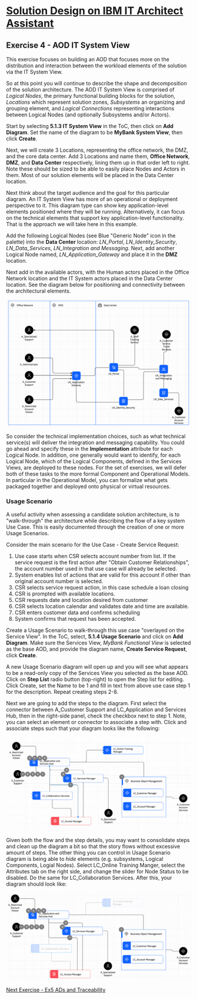 # [Solution Design on IBM IT Architect Assistant](./Solution-Design-ITAA)

## Exercise 4 - AOD IT System View



This exercise focuses on building an AOD that focuses more on the distribution and interaction between the workload elements of the solution via the IT System View.

So at this point you will continue to describe the shape and decomposition of the solution architecture. The AOD IT System View is comprised of *Logical Nodes*, the primary functional building blocks for the solution, *Locations* which represent solution zones, *Subsystems* an organizing and grouping element, and *Logical Connections* representing interactions between Logical Nodes (and optionally Subsystems and/or Actors).

Start by selecting **5.1.3 IT System View** in the ToC, then click on **Add Diagram**. Set the name of the diagram to be **MyBank System View**, then click **Create**.

Next, we will create 3 Locations, representing the office network, the DMZ, and the core data center. Add 3 Locations and name them, **Office Network**, **DMZ**, and **Data Center** respectively, lining them up in that order left to right.  Note these should be sized to be able to easily place Nodes and Actors in them.  Most of our solution elements will be placed in the Data Center location.

Next think about the target audience and the goal for this particular diagram. An IT System View has more of an operational or deployment perspective to it.  This diagram type can show key application-level elements positioned where they will be running. Alternatively, it can focus on the technical elements that support key application-level functionality.  That is the approach we will take here in this example.

Add the following Logical Nodes (see Blue "Generic Node" icon in the palette) into the **Data Center** location: *LN_Portal*, *LN_Identity_Security*, *LN_Data_Services*, *LN_Integration and Messaging*. Next, add another Logical Node named, *LN_Application_Gateway* and place it in the **DMZ** location.

Next add in the available actors, with the Human actors placed in the Office Network location and the IT System actors placed in the Data Center location.  See the diagram below for positioning and connectivity between the architectural elements.

![Initial IT System View](./images/it_system_view.png)

So consider the technical implementation choices, such as what technical service(s) will deliver the integration and messaging capability. You could go ahead and specify these in the **Implementation** attribute for each Logical Node.  In addition, one generally would want to identify, for each Logical Node, which of the Logical Components, defined in the Services Views, are deployed to these nodes. For the set of exercises, we will defer both of these tasks to the more formal Component and Operational Models. In particular in the Operational Model, you can formalize what gets packaged together and deployed onto physical or virtual resources.

### Usage Scenario

A useful activity when assessing a candidate solution architecture, is to "walk-through" the architecture while describing the flow of a key system Use Case.   This is easily documented through the creation of one or more Usage Scenarios.

Consider the main scenario for the Use Case - Create Service Request:

1. Use case starts when CSR selects account number from list. If the  service request is the first action after "Obtain Customer  Relationships", the account number used in that use case will already be selected.
2. System enables list of actions that are valid for this account if other than original account number is selected.
3. CSR selects service request action, in this case schedule a loan closing
4. CSR is prompted with available locations.
5. CSR requests date and location desired from customer
6. CSR selects location calendar and validates date and time are available.
7. CSR enters customer data and confirms scheduling
8. System confirms that request has been accepted. 

Create a Usage Scenario to walk-through this use case "overlayed on the Service View". In the ToC, select, **5.1.4 Usage Scenario** and click on **Add Diagram**. Make sure the Services View, *MyBank Functional View* is selected as the base AOD, and provide the diagram name, **Create Service Request**, click **Create**.

A new Usage Scenario diagram will open up and you will see what appears to be a read-only copy of the Services View you selected as the base AOD.  Click on **Step List** radio button (top-right) to open the Step list for editing. Click Create, set the Name to be 1 and fill in text from above use case step 1 for the description.  Repeat creating steps 2-8.

Next we are going to add the steps to the diagram. First select the connector between A_Customer Support and LC_Application and Services Hub, then in the right-side panel, check the checkbox next to step 1.  Note, you can select an element or connector to associate a step with. Click and associate steps such that your diagram looks like the following:

![Initial Usage Scenario](./images/usage_scenario_1.png)

Given both the flow and the step details, you may want to consolidate steps and clean up the diagram a bit so that the story flows without excessive amount of steps.   The other thing you can control in Usage Scenario diagram is being able to *hide* elements (e.g. subsystems, Logical Components, Logial Nodes). Select LC_Online Training Manger, select the Attributes tab on the right side, and change the slider for Node Status to be disabled.  Do the same for LC_Collaboration Services.  After this, your diagram should look like:

![Final Usage Scenario](./images/usage_scenario_2.png)

[Next Exercise - Ex5 ADs and Traceability](./Ex5-ADs-Traceability)